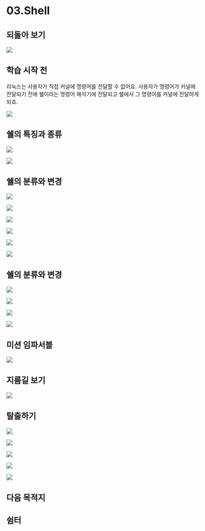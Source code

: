 # 03.Shell

##  되돌아 보기 

![](../../../.gitbook/assets/image%20%28609%29.png)

## 학습 시작 전 

리눅스는 사용자가 직접 커널에 명령어를 전달할 수 없어요. 사용자가 명령어가 커널에 전달되기 전에 쉘이라는 명령어 해석기에 전달되고 쉘에서 그 명령어를 커널에 전달하게 되죠.



![](../../../.gitbook/assets/image%20%28634%29.png)

##  쉘의 특징과 종류 

![](../../../.gitbook/assets/image%20%28630%29.png)



![](../../../.gitbook/assets/image%20%28591%29.png)

##  쉘의 분류와 변경 

![](../../../.gitbook/assets/image%20%28632%29.png)

![](../../../.gitbook/assets/image%20%28629%29.png)

![](../../../.gitbook/assets/image%20%28621%29.png)

![](../../../.gitbook/assets/image%20%28622%29.png)

![](../../../.gitbook/assets/image%20%28610%29.png)

![](../../../.gitbook/assets/image%20%28582%29.png)

##  쉘의 분류와 변경 

![](../../../.gitbook/assets/image%20%28620%29.png)

![](../../../.gitbook/assets/image%20%28614%29.png)

![](../../../.gitbook/assets/image%20%28623%29.png)

![](../../../.gitbook/assets/image%20%28631%29.png)

## 미션 임파서블 

![](../../../.gitbook/assets/image%20%28604%29.png)

##  지름길 보기 

![](../../../.gitbook/assets/image%20%28624%29.png)

##  탈출하기

![](../../../.gitbook/assets/image%20%28618%29.png)

![](../../../.gitbook/assets/image%20%28581%29.png)

![](../../../.gitbook/assets/image%20%28627%29.png)

![](../../../.gitbook/assets/image%20%28603%29.png)

![](../../../.gitbook/assets/image%20%28615%29.png)

##  다음 목적지

##  쉼터



